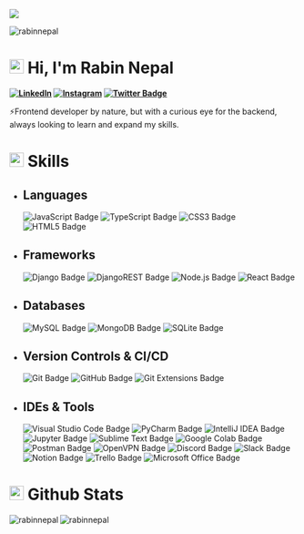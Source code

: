 [![](https://visitcount.itsvg.in/api?id=rabinnepal&icon=0&color=0)](https://visitcount.itsvg.in)<br>
<p align="left"> <img src="https://komarev.com/ghpvc/?username=rabinnepal&label=Profile%20views&color=0e75b6&style=flat" alt="rabinnepal" /> </p>

# <img src="https://media.giphy.com/media/TEnXkcsHrP4YedChhA/giphy.gif" width ="25"> <b>Hi, I'm Rabin Nepal<br>


[![LinkedIn](https://img.shields.io/badge/Rabin%20Nepal-%230077B5.svg?logo=linkedin&logoColor=white)](https://linkedin.com/rabin-nepal-aa221a1ab)
  [![Instagram](https://img.shields.io/badge/Rabin%20Nepal-%23E4405F.svg?logo=Instagram&logoColor=white)](https://instagram.com/rabinnepal_)
   [![Twitter Badge](https://img.shields.io/badge/Rabin%20Nepal-1D9BF0?logo=twitter&logoColor=fff&style=flat)](https://twitter.com/rabinnepal0)</b>

⚡Frontend developer by nature, but with a curious eye for the backend, always looking to learn and expand my skills.<br>

# <img src="https://media2.giphy.com/media/QssGEmpkyEOhBCb7e1/giphy.gif?cid=ecf05e47a0n3gi1bfqntqmob8g9aid1oyj2wr3ds3mg700bl&rid=giphy.gif" width ="25"> <b>Skills</b>

- ## Languages

    ![JavaScript Badge](https://img.shields.io/badge/Javascript-%23323330.svg?&logo=javascript&logoColor=%23F7DF1E&style=flat)
    ![TypeScript Badge](https://img.shields.io/badge/TypeScript-3178C6?logo=typescript&logoColor=fff&style=flat)
    ![CSS3 Badge](https://img.shields.io/badge/CSS3-%231572B6.svg?&logo=css3&logoColor=white&style=flat) 
    ![HTML5 Badge](https://img.shields.io/badge/HTML5-%23E34F26.svg?&logo=html5&logoColor=white&style=flat) 

- ## Frameworks
    ![Django Badge](https://img.shields.io/badge/Django-%23092E20.svg?&logo=django&logoColor=white&style=flat)
    ![DjangoREST Badge](https://img.shields.io/badge/Django-REST-ff1709?&logo=django&logoColor=white&color=ff1709&labelColor=gray&style=flat) 
    ![Node.js Badge](https://img.shields.io/badge/Node.js-393?logo=nodedotjs&logoColor=fff&style=flat) 
    ![React Badge](https://img.shields.io/badge/React-%2320232a.svg?&logo=react&logoColor=%2361DAFB&style=flat) 

- ## Databases     
    ![MySQL Badge](https://img.shields.io/badge/MySQL-%2300f.svg?&logo=mysql&logoColor=white&style=flat)
    ![MongoDB Badge](https://img.shields.io/badge/MongoDB-%234ea94b.svg?&logo=mongodb&logoColor=white&style=flat) 
    ![SQLite Badge](https://img.shields.io/badge/SQLite-%2307405e.svg?&logo=sqlite&logoColor=white&style=flat)


- ## Version Controls & CI/CD
    ![Git Badge](https://img.shields.io/badge/Git-F05032?logo=git&logoColor=fff&style=flat)
    ![GitHub Badge](https://img.shields.io/badge/GitHub-181717?logo=github&logoColor=fff&style=flat)
    ![Git Extensions Badge](https://img.shields.io/badge/Git%20Extensions-212121?logo=gitextensions&logoColor=fff&style=flat)


- ## IDEs & Tools
    ![Visual Studio Code Badge](https://img.shields.io/badge/Visual%20Studio%20Code-007ACC?logo=visualstudiocode&logoColor=fff&style=flat)
    ![PyCharm Badge](https://img.shields.io/badge/PyCharm-000?logo=pycharm&logoColor=fff&style=flat)
    ![IntelliJ IDEA Badge](https://img.shields.io/badge/IntelliJ%20IDEA-000?logo=intellijidea&logoColor=fff&style=flat)
    ![Jupyter Badge](https://img.shields.io/badge/Jupyter-F37626?logo=jupyter&logoColor=fff&style=flat)
    ![Sublime Text Badge](https://img.shields.io/badge/Sublime%20Text-FF9800?logo=sublimetext&logoColor=fff&style=flat)
    ![Google Colab Badge](https://img.shields.io/badge/Google%20Colab-F9AB00?logo=googlecolab&logoColor=fff&style=flat)
    ![Postman Badge](https://img.shields.io/badge/Postman-FF6C37?logo=postman&logoColor=fff&style=flat)
    ![OpenVPN Badge](https://img.shields.io/badge/OpenVPN-EA7E20?logo=openvpn&logoColor=fff&style=flat)
    ![Discord Badge](https://img.shields.io/badge/Discord-5865F2?logo=discord&logoColor=fff&style=flat)
    ![Slack Badge](https://img.shields.io/badge/Slack-4A154B?logo=slack&logoColor=fff&style=flat)
    ![Notion Badge](https://img.shields.io/badge/Notion-000?logo=notion&logoColor=fff&style=flat)
    ![Trello Badge](https://img.shields.io/badge/Trello-0052CC?logo=trello&logoColor=fff&style=flat)
    ![Microsoft Office Badge](https://img.shields.io/badge/Microsoft%20Office-D83B01?logo=microsoftoffice&logoColor=fff&style=flat)


# <img src="https://media.giphy.com/media/iY8CRBdQXODJSCERIr/giphy.gif" width="25"> <b>Github Stats</b>

<p><img align="left" src="https://github-readme-stats.vercel.app/api/top-langs?username=rabinnepal&show_icons=true&locale=en&layout=compact" alt="rabinnepal" /></p>
<p><img align="center" src="https://github-readme-streak-stats.herokuapp.com/?user=rabinnepal&" alt="rabinnepal" /></p>

